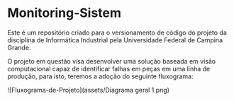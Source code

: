# Monitoring-Sistem
Este é um repositório criado para o versionamento de código do projeto da disciplina de Informática Industrial pela Universidade Federal de Campina Grande.

O projeto em questão visa desenvolver uma solução baseada em visão computacional capaz de identificar falhas em peças em uma linha de produção, para isto, teremos a adoção do seguinte fluxograma:

![Fluxograma-de-Projeto](assets/Diagrama geral 1.png)


